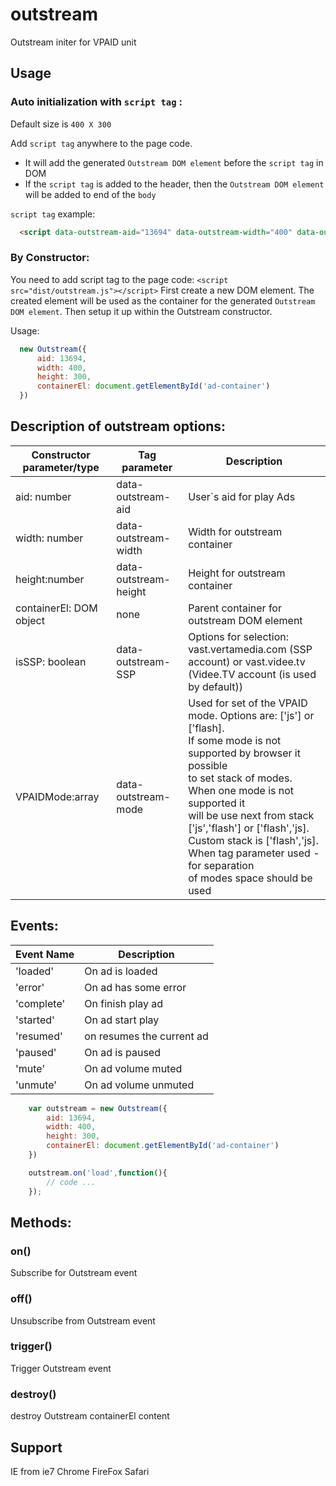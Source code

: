 # outstream
Outstream initer for VPAID unit

## Usage

### Auto initialization with `script tag` :
 Default size is `400 X 300`


 Add `script tag` anywhere to the page code.
 * It will add the generated `Outstream DOM element` before the `script tag` in DOM
 * If the `script tag` is added to the header, then the `Outstream DOM element` will be added to end of the `body`

`script tag` example:
```HTML
  <script data-outstream-aid="13694" data-outstream-width="400" data-outstream-height="300" src="dist/outstream.js"></script>
```

### By Constructor:
  You need to add script tag to the page code: `<script src="dist/outstream.js"></script>`
  First create a new DOM element. The created element will be used as the container for the generated `Outstream DOM element`. Then setup it up within the Outstream constructor.

 Usage:
```javascript
  new Outstream({
      aid: 13694,
      width: 400,
      height: 300,
      containerEl: document.getElementById('ad-container')
  })
```
## Description of outstream options:
<md-table-container>
  <table md-table>
    <thead md-head >
      <tr md-row>
        <th md-column> Constructor parameter/type </th>
        <th md-column> Tag parameter </th>
        <th md-column> Description </th>
      </tr>
    </thead>
    <tbody md-body>
      <tr md-row >
        <td md-cell> aid: number </td>
        <td md-cell> data-outstream-aid </td>
        <td md-cell> User`s aid for play Ads </td>
      </tr>
      <tr md-row >
        <td md-cell> width: number </td>
        <td md-cell> data-outstream-width </td>
        <td md-cell> Width for outstream container </td>
      </tr>
      <tr md-row >
        <td md-cell> height:number </td>
        <td md-cell> data-outstream-height </td>
        <td md-cell> Height for outstream container </td>
      </tr>
      <tr md-row >
        <td md-cell> containerEl: DOM object </td>
        <td md-cell> none </td>
        <td md-cell> Parent container for outstream DOM element </td>
      </tr>
      <tr md-row >
        <td md-cell> isSSP: boolean </td>
        <td md-cell> data-outstream-SSP </td>
        <td md-cell> Options for selection: vast.vertamedia.com (SSP account) or vast.videe.tv <br> (Videe.TV account (is used by default)) </td>
      </tr>
      <tr md-row >
        <td md-cell> VPAIDMode:array </td>
        <td md-cell> data-outstream-mode </td>
        <td md-cell> Used for set of the VPAID mode. Options are: ['js'] or ['flash]. <br> If some mode is not supported by browser it possible <br> to set stack of modes. When one mode is not supported it <br> will be use next from stack ['js','flash'] or ['flash','js].<br> Custom stack is ['flash','js]. When tag parameter used - for separation <br> of modes space should be used </td>
      </tr>
    </tbody>
  </table>
</md-table-container>

## Events:

<md-table-container>
  <table md-table>
    <thead md-head >
      <tr md-row>
        <th md-column> Event Name </th>
        <th md-column> Description </th>
      </tr>
    </thead>
    <tbody md-body>
      <tr md-row >
        <td md-cell> 'loaded' </td>
        <td md-cell> On ad is loaded </td>
      </tr>
      <tr md-row >
        <td md-cell> 'error'</td>
        <td md-cell> On ad has some error</td>
      </tr>
       <tr md-row >
        <td md-cell> 'complete' </td>
        <td md-cell> On finish play ad </td>
      </tr>
      <tr md-row >
        <td md-cell> 'started' </td>
        <td md-cell> On ad start play </td>
      </tr>
       <tr md-row >
        <td md-cell> 'resumed' </td>
        <td md-cell> on resumes the current ad </td>
      </tr>
       <tr md-row >
        <td md-cell> 'paused' </td>
        <td md-cell> On ad is paused </td>
      </tr>
      <tr md-row >
        <td md-cell> 'mute' </td>
        <td md-cell> On ad volume muted </td>
      </tr>
      <tr md-row >
        <td md-cell> 'unmute' </td>
        <td md-cell> On ad volume unmuted </td>
      </tr>
    </tbody>
  </table>
</md-table-container>

```javascript
    var outstream = new Outstream({
        aid: 13694,
        width: 400,
        height: 300,
        containerEl: document.getElementById('ad-container')
    })

    outstream.on('load',function(){
        // code ...
    });
```
## Methods:

### on()
 Subscribe for Outstream event

### off()
 Unsubscribe from Outstream event

### trigger()
 Trigger Outstream event

### destroy()
 destroy Outstream containerEl content

## Support
 IE from ie7
 Chrome
 FireFox
 Safari
